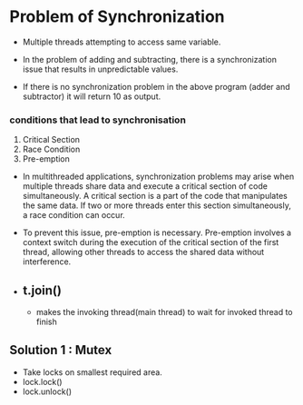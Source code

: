 # Problem of Synchronization
* Multiple threads attempting to access same variable.

* In the problem of adding and subtracting, there is a synchronization issue that results in unpredictable values.
*  If there is no synchronization problem in the above program (adder and subtractor) it will return 10 as output.

### conditions that lead to synchronisation
1. Critical Section
2. Race Condition
3. Pre-emption
* In multithreaded applications, synchronization problems may arise when multiple threads share data and execute a critical section of code simultaneously. A critical section is a part of the code that manipulates the same data. If two or more threads enter this section simultaneously, a race condition can occur.

* To prevent this issue, pre-emption is necessary. Pre-emption involves a context switch during the execution of the critical section of the first thread, allowing other threads to access the shared data without interference.

* ## t.join() 
  * makes the invoking thread(main thread) to wait for invoked thread to finish

## Solution 1 : Mutex 

* Take locks on smallest required area.
* lock.lock()
* lock.unlock()